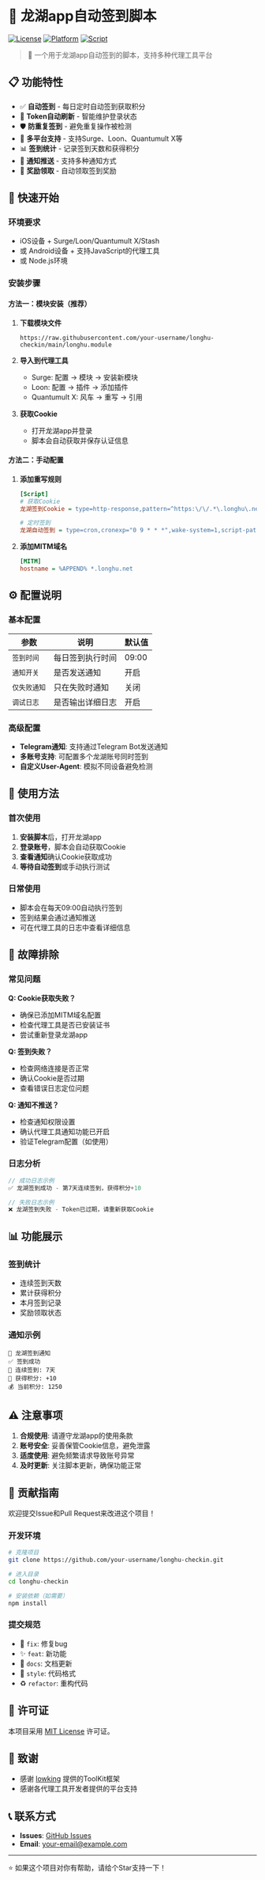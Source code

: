 # 🏢 龙湖app自动签到脚本

[![License](https://img.shields.io/badge/license-MIT-blue.svg)](LICENSE)
[![Platform](https://img.shields.io/badge/platform-iOS%20%7C%20Android-lightgrey.svg)]()
[![Script](https://img.shields.io/badge/script-JavaScript-yellow.svg)]()

> 🎯 一个用于龙湖app自动签到的脚本，支持多种代理工具平台

## 📋 功能特性

- ✅ **自动签到** - 每日定时自动签到获取积分
- 🔄 **Token自动刷新** - 智能维护登录状态
- 🛡️ **防重复签到** - 避免重复操作被检测
- 📱 **多平台支持** - 支持Surge、Loon、Quantumult X等
- 📊 **签到统计** - 记录签到天数和获得积分
- 🔔 **通知推送** - 支持多种通知方式
- 🎁 **奖励领取** - 自动领取签到奖励

## 🚀 快速开始

### 环境要求

- iOS设备 + Surge/Loon/Quantumult X/Stash
- 或 Android设备 + 支持JavaScript的代理工具
- 或 Node.js环境

### 安装步骤

#### 方法一：模块安装（推荐）

1. **下载模块文件**
   ```
   https://raw.githubusercontent.com/your-username/longhu-checkin/main/longhu.module
   ```

2. **导入到代理工具**
   - Surge: 配置 → 模块 → 安装新模块
   - Loon: 配置 → 插件 → 添加插件
   - Quantumult X: 风车 → 重写 → 引用

3. **获取Cookie**
   - 打开龙湖app并登录
   - 脚本会自动获取并保存认证信息

#### 方法二：手动配置

1. **添加重写规则**
   ```ini
   [Script]
   # 获取Cookie
   龙湖签到Cookie = type=http-response,pattern=^https:\/\/.*\.longhu\.net\/.*\/token,requires-body=1,script-path=longhu-checkin.js
   
   # 定时签到
   龙湖自动签到 = type=cron,cronexp="0 9 * * *",wake-system=1,script-path=longhu-checkin.js
   ```

2. **添加MITM域名**
   ```ini
   [MITM]
   hostname = %APPEND% *.longhu.net
   ```

## ⚙️ 配置说明

### 基本配置

| 参数 | 说明 | 默认值 |
|------|------|--------|
| `签到时间` | 每日签到执行时间 | 09:00 |
| `通知开关` | 是否发送通知 | 开启 |
| `仅失败通知` | 只在失败时通知 | 关闭 |
| `调试日志` | 是否输出详细日志 | 开启 |

### 高级配置

- **Telegram通知**: 支持通过Telegram Bot发送通知
- **多账号支持**: 可配置多个龙湖账号同时签到
- **自定义User-Agent**: 模拟不同设备避免检测

## 📱 使用方法

### 首次使用

1. **安装脚本**后，打开龙湖app
2. **登录账号**，脚本会自动获取Cookie
3. **查看通知**确认Cookie获取成功
4. **等待自动签到**或手动执行测试

### 日常使用

- 脚本会在每天09:00自动执行签到
- 签到结果会通过通知推送
- 可在代理工具的日志中查看详细信息

## 🔧 故障排除

### 常见问题

**Q: Cookie获取失败？**
- 确保已添加MITM域名配置
- 检查代理工具是否已安装证书
- 尝试重新登录龙湖app

**Q: 签到失败？**
- 检查网络连接是否正常
- 确认Cookie是否过期
- 查看错误日志定位问题

**Q: 通知不推送？**
- 检查通知权限设置
- 确认代理工具通知功能已开启
- 验证Telegram配置（如使用）

### 日志分析

```javascript
// 成功日志示例
✅ 龙湖签到成功 - 第7天连续签到，获得积分+10

// 失败日志示例  
❌ 龙湖签到失败 - Token已过期，请重新获取Cookie
```

## 📊 功能展示

### 签到统计
- 连续签到天数
- 累计获得积分
- 本月签到记录
- 奖励领取状态

### 通知示例
```
🏢 龙湖签到通知
✅ 签到成功
📅 连续签到: 7天
🎁 获得积分: +10
💰 当前积分: 1250
```

## ⚠️ 注意事项

1. **合规使用**: 请遵守龙湖app的使用条款
2. **账号安全**: 妥善保管Cookie信息，避免泄露
3. **适度使用**: 避免频繁请求导致账号异常
4. **及时更新**: 关注脚本更新，确保功能正常

## 🤝 贡献指南

欢迎提交Issue和Pull Request来改进这个项目！

### 开发环境

```bash
# 克隆项目
git clone https://github.com/your-username/longhu-checkin.git

# 进入目录
cd longhu-checkin

# 安装依赖（如需要）
npm install
```

### 提交规范

- 🐛 `fix`: 修复bug
- ✨ `feat`: 新功能
- 📝 `docs`: 文档更新
- 🎨 `style`: 代码格式
- ♻️ `refactor`: 重构代码

## 📄 许可证

本项目采用 [MIT License](LICENSE) 许可证。

## 🙏 致谢

- 感谢 [lowking](https://github.com/lowking/Scripts) 提供的ToolKit框架
- 感谢各代理工具开发者提供的平台支持

## 📞 联系方式

- **Issues**: [GitHub Issues](https://github.com/your-username/longhu-checkin/issues)
- **Email**: your-email@example.com

---

⭐ 如果这个项目对你有帮助，请给个Star支持一下！
